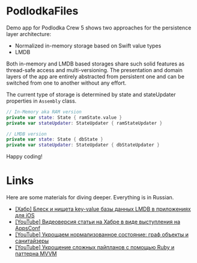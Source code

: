 # PodlodkaFiles
Demo app for Podlodka Crew 5 shows two approaches for the persistence layer architecture:
- Normalized in-memory storage based on Swift value types
- LMDB

Both in-memory and LMDB based storages share such solid features as thread-safe access and multi-versioning. The presentation and domain layers of the app are entirely abstracted from persistent one and can be switched from one to another without any effort.

The current type of storage is determined by state and stateUpdater properties in `Assembly` class.

```swift
// In-Memory aka RAM version
private var state: State { ramState.value }
private var stateUpdater: StateUpdater { ramStateUpdater }
```
```swift
// LMDB version
private var state: State { dbState }
private var stateUpdater: StateUpdater { dbStateUpdater }
```
Happy coding!

# Links
Here are some materials for diving deeper. Everything is in Russian.
- [[Хабр] Блеск и нищета key-value базы данных LMDB в приложениях для iOS](https://habr.com/ru/company/mailru/blog/480850/)
- [[YouTube] Видеоверсия статьи на Хабре в виде выступления на AppsConf](https://appsconf.ru/spb/2019/abstracts/5431)
- [[YouTube] Укрощаем нормализованное состояние: граф объекты и санитайзеры](https://youtu.be/SXzDR6GtxFw)
- [[YouTube] Укрощение сложных пайпланов с помощью Ruby и паттерна MVVM](https://youtu.be/oXP4MVtJemk)

